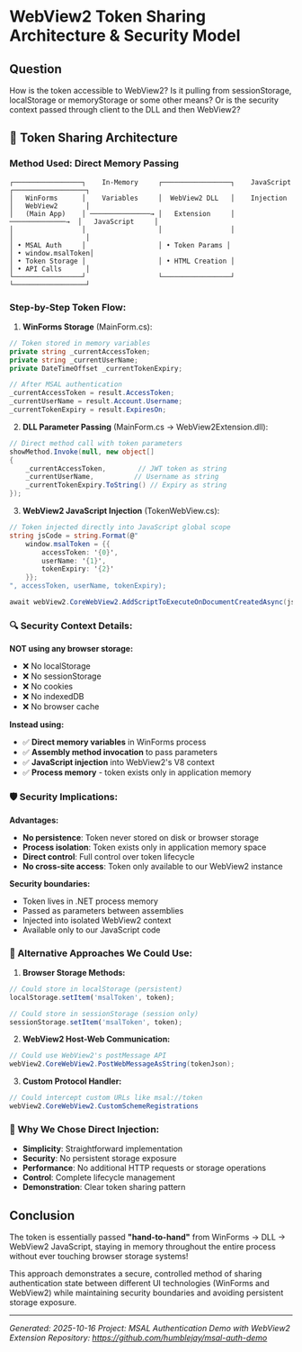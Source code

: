 # WebView2 Token Sharing Architecture & Security Model

## Question
How is the token accessible to WebView2? Is it pulling from sessionStorage, localStorage or memoryStorage or some other means? Or is the security context passed through client to the DLL and then WebView2?

## 🔐 Token Sharing Architecture

### **Method Used: Direct Memory Passing**

```
┌─────────────────┐    In-Memory     ┌─────────────────┐    JavaScript    ┌──────────────────┐
│   WinForms      │    Variables     │  WebView2 DLL   │    Injection     │   WebView2       │
│   (Main App)    │ ───────────────→ │   Extension     │ ──────────────→  │   JavaScript     │
│                 │                  │                 │                  │                  │
│ • MSAL Auth     │                  │ • Token Params │                  │ • window.msalToken│
│ • Token Storage │                  │ • HTML Creation │                  │ • API Calls      │
└─────────────────┘                  └─────────────────┘                  └──────────────────┘
```

### **Step-by-Step Token Flow:**

1. **WinForms Storage** (MainForm.cs):
```csharp
// Token stored in memory variables
private string _currentAccessToken;
private string _currentUserName;
private DateTimeOffset _currentTokenExpiry;

// After MSAL authentication
_currentAccessToken = result.AccessToken;
_currentUserName = result.Account.Username;
_currentTokenExpiry = result.ExpiresOn;
```

2. **DLL Parameter Passing** (MainForm.cs → WebView2Extension.dll):
```csharp
// Direct method call with token parameters
showMethod.Invoke(null, new object[] 
{
    _currentAccessToken,        // JWT token as string
    _currentUserName,          // Username as string
    _currentTokenExpiry.ToString() // Expiry as string
});
```

3. **WebView2 JavaScript Injection** (TokenWebView.cs):
```csharp
// Token injected directly into JavaScript global scope
string jsCode = string.Format(@"
    window.msalToken = {{
        accessToken: '{0}',
        userName: '{1}',
        tokenExpiry: '{2}'
    }};
", accessToken, userName, tokenExpiry);

await webView2.CoreWebView2.AddScriptToExecuteOnDocumentCreatedAsync(jsCode);
```

### **🔍 Security Context Details:**

**NOT using any browser storage:**
- ❌ No localStorage
- ❌ No sessionStorage  
- ❌ No cookies
- ❌ No indexedDB
- ❌ No browser cache

**Instead using:**
- ✅ **Direct memory variables** in WinForms process
- ✅ **Assembly method invocation** to pass parameters
- ✅ **JavaScript injection** into WebView2's V8 context
- ✅ **Process memory** - token exists only in application memory

### **🛡️ Security Implications:**

**Advantages:**
- **No persistence**: Token never stored on disk or browser storage
- **Process isolation**: Token exists only in application memory space
- **Direct control**: Full control over token lifecycle
- **No cross-site access**: Token only available to our WebView2 instance

**Security boundaries:**
- Token lives in .NET process memory
- Passed as parameters between assemblies
- Injected into isolated WebView2 context
- Available only to our JavaScript code

### **🔄 Alternative Approaches We Could Use:**

1. **Browser Storage Methods:**
```javascript
// Could store in localStorage (persistent)
localStorage.setItem('msalToken', token);

// Could store in sessionStorage (session only)
sessionStorage.setItem('msalToken', token);
```

2. **WebView2 Host-Web Communication:**
```csharp
// Could use WebView2's postMessage API
webView2.CoreWebView2.PostWebMessageAsString(tokenJson);
```

3. **Custom Protocol Handler:**
```csharp
// Could intercept custom URLs like msal://token
webView2.CoreWebView2.CustomSchemeRegistrations
```

### **🎯 Why We Chose Direct Injection:**

- **Simplicity**: Straightforward implementation
- **Security**: No persistent storage exposure
- **Performance**: No additional HTTP requests or storage operations
- **Control**: Complete lifecycle management
- **Demonstration**: Clear token sharing pattern

## Conclusion

The token is essentially passed **"hand-to-hand"** from WinForms → DLL → WebView2 JavaScript, staying in memory throughout the entire process without ever touching browser storage systems!

This approach demonstrates a secure, controlled method of sharing authentication state between different UI technologies (WinForms and WebView2) while maintaining security boundaries and avoiding persistent storage exposure.

---
*Generated: 2025-10-16*
*Project: MSAL Authentication Demo with WebView2 Extension*
*Repository: https://github.com/humblejay/msal-auth-demo*